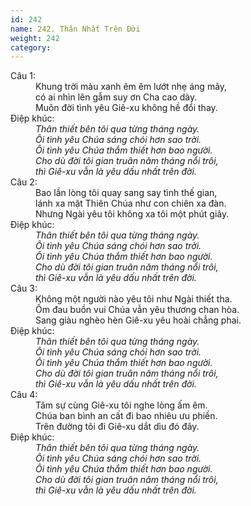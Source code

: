 ```yaml
---
id: 242
name: 242. Thân Nhất Trên Đời
weight: 242
category: 
---
```

<dl><dt>Câu 1:</dt><dd data-verse="1">Khung trời màu xanh êm êm lướt nhẹ áng mây, <br/>có ai nhìn lên gẫm suy ơn Cha cao dày. <br/>Muôn đời tình yêu Giê-xu không hề đổi thay. </dd><dt>Điệp khúc:</dt><dd data-chorus="1"><em>Thân thiết bên tôi qua từng tháng ngày. <br/>Ôi tình yêu Chúa sáng chói hơn sao trời. <br/>Ôi tình yêu Chúa thắm thiết hơn bao người. <br/>Cho dù đời tôi gian truân năm tháng nổi trôi, <br/>thì Giê-xu vẫn là yêu dấu nhất trên đời. </em></dd><dt>Câu 2:</dt><dd data-verse="2">Bao lần lòng tôi quay sang say tình thế gian, <br/>lánh xa mặt Thiên Chúa như con chiên xa đàn. <br/>Nhưng Ngài yêu tôi không xa tôi một phút giây. </dd><dt>Điệp khúc:</dt><dd data-chorus="1"><em>Thân thiết bên tôi qua từng tháng ngày. <br/>Ôi tình yêu Chúa sáng chói hơn sao trời. <br/>Ôi tình yêu Chúa thắm thiết hơn bao người. <br/>Cho dù đời tôi gian truân năm tháng nổi trôi, <br/>thì Giê-xu vẫn là yêu dấu nhất trên đời. </em></dd><dt>Câu 3:</dt><dd data-verse="3">Không một người nào yêu tôi như Ngài thiết tha. <br/>Ốm đau buồn vui Chúa vẫn yêu thương chan hòa. <br/>Sang giàu nghèo hèn Giê-xu yêu hoài chẳng phai. </dd><dt>Điệp khúc:</dt><dd data-chorus="1"><em>Thân thiết bên tôi qua từng tháng ngày. <br/>Ôi tình yêu Chúa sáng chói hơn sao trời. <br/>Ôi tình yêu Chúa thắm thiết hơn bao người. <br/>Cho dù đời tôi gian truân năm tháng nổi trôi, <br/>thì Giê-xu vẫn là yêu dấu nhất trên đời. </em></dd><dt>Câu 4:</dt><dd data-verse="4">Tâm sự cùng Giê-xu tôi nghe lòng ấm êm. <br/>Chúa ban bình an cất đi bao nhiêu ưu phiền. <br/>Trên đường tôi đi Giê-xu dắt dìu đó đây. </dd><dt>Điệp khúc:</dt><dd data-chorus="1"><em>Thân thiết bên tôi qua từng tháng ngày. <br/>Ôi tình yêu Chúa sáng chói hơn sao trời. <br/>Ôi tình yêu Chúa thắm thiết hơn bao người. <br/>Cho dù đời tôi gian truân năm tháng nổi trôi, <br/>thì Giê-xu vẫn là yêu dấu nhất trên đời. </em></dd></dl>
